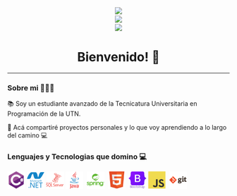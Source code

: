 <div align="center">
  <img src="https://i.giphy.com/media/v1.Y2lkPTc5MGI3NjExNjhiMGIxZmhrYWRwaTB4cnBiMXNmdjBiam1uZjF6dXR4MzRwYTF4diZlcD12MV9pbnRlcm5hbF9naWZfYnlfaWQmY3Q9Zw/2x4b4X7yUnmww/giphy.gif" width="250">
</div>
<div align="center">
  <a href="https://www.linkedin.com/in/valentino-sagripanti-">
    <img src="https://img.shields.io/badge/LinkedIn-blue?style=for-the-badge&logo=linkedin&logoColor=white"/>
  </a>
</div>
<div align="center">
  <img src="https://komarev.com/ghpvc/?username=tinon0&style=flat-square&color=blue"/>
</div>
<div align="center">
  <h1>
    Bienvenido! 👾
  </h1>
</div>

---

### Sobre mi 👨🏻‍💻

 📚 Soy un estudiante avanzado de la Tecnicatura Universitaria en Programación de la UTN. 
 
 🚀 Acá compartiré proyectos personales y lo que voy aprendiendo a lo largo del camino 💻

 ### Lenguajes y Tecnologias que domino 💻

 <div>
  <img src="https://github.com/devicons/devicon/blob/master/icons/csharp/csharp-original.svg" title="C#" **alt="C#" width="40" height="40"/>
  <img src="https://github.com/devicons/devicon/blob/master/icons/dot-net/dot-net-plain-wordmark.svg" title="DotNet" **alt="DotNet width="40" height="40"/>
  <img src="https://github.com/devicons/devicon/blob/master/icons/microsoftsqlserver/microsoftsqlserver-plain-wordmark.svg" title="T-SQL" **alt="T-SQL" width="40" height="40"/>
  <img src="https://github.com/devicons/devicon/blob/master/icons/java/java-original-wordmark.svg" title="Java" alt="Java" width="40" height="40"/>&nbsp;
  <img src="https://github.com/devicons/devicon/blob/master/icons/spring/spring-original-wordmark.svg" title="Spring" alt="Spring" width="40" height="40"/>&nbsp;
  <img src="https://github.com/devicons/devicon/blob/master/icons/html5/html5-original.svg" title="HTML5" alt="HTML" width="40" height="40"/>&nbsp;
  <img src="https://github.com/devicons/devicon/blob/master/icons/bootstrap/bootstrap-original-wordmark.svg" title="Bootstrap" alt="Bootstrap" width="40" height="40"/>
  <img src="https://github.com/devicons/devicon/blob/master/icons/javascript/javascript-original.svg" title="JavaScript" alt="JavaScript" width="40" height="40"/>&nbsp;
  <img src="https://github.com/devicons/devicon/blob/master/icons/git/git-original-wordmark.svg" title="Git" **alt="Git" width="40" height="40"/>
</div>
 

 
